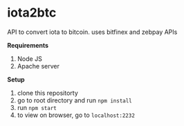 # iota2btc
API to convert iota to bitcoin. uses bitfinex and zebpay APIs

**Requirements**
1) Node JS
2) Apache server

**Setup**

1) clone this repositorty
2) go to root directory and run `npm install`
3) run `npm start`
4) to view on browser, go to `localhost:2232`
